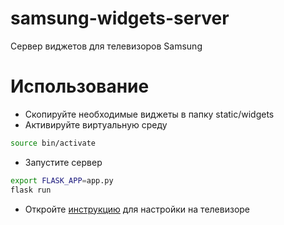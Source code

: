 # samsung-widgets-server  
Сервер виджетов для телевизоров Samsung  
# Использование  
+ Скопируйте необходимые виджеты в папку static/widgets
+ Активируйте виртуальную среду
```bash
source bin/activate
```
+ Запустите сервер
```bash
export FLASK_APP=app.py
flask run
```
+ Откройте [инструкцию](http://127.0.0.1 "инструкцию") для настройки на телевизоре